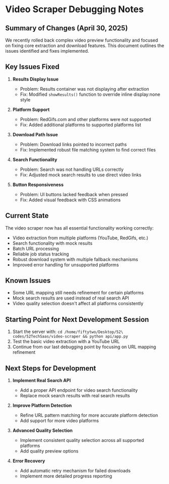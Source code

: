 # Video Scraper Debugging Notes

## Summary of Changes (April 30, 2025)

We recently rolled back complex video preview functionality and focused on fixing core extraction and download features. This document outlines the issues identified and fixes implemented.

## Key Issues Fixed

1. **Results Display Issue**
   - Problem: Results container was not displaying after extraction
   - Fix: Modified `showResults()` function to override inline display:none style

2. **Platform Support**
   - Problem: RedGifs.com and other platforms were not supported
   - Fix: Added additional platforms to supported platforms list

3. **Download Path Issue**
   - Problem: Download links pointed to incorrect paths
   - Fix: Implemented robust file matching system to find correct files

4. **Search Functionality**
   - Problem: Search was not handling URLs correctly
   - Fix: Adjusted mock search results to use direct video links

5. **Button Responsiveness**
   - Problem: UI buttons lacked feedback when pressed
   - Fix: Added visual feedback with CSS animations

## Current State

The video scraper now has all essential functionality working correctly:
- Video extraction from multiple platforms (YouTube, RedGifs, etc.)
- Search functionality with mock results
- Batch URL processing
- Reliable job status tracking
- Robust download system with multiple fallback mechanisms
- Improved error handling for unsupported platforms

## Known Issues

- Some URL mapping still needs refinement for certain platforms
- Mock search results are used instead of real search API
- Video quality selection doesn't affect all platforms consistently

## Starting Point for Next Development Session

1. Start the server with: `cd /home/fiftytwo/Desktop/52\ codes/52TechSaas/video-scraper && python api/app.py`
2. Test the basic video extraction with a YouTube URL
3. Continue from our last debugging point by focusing on URL mapping refinement

## Next Steps for Development

1. **Implement Real Search API**
   - Add a proper API endpoint for video search functionality
   - Replace mock search results with real search results

2. **Improve Platform Detection**
   - Refine URL pattern matching for more accurate platform detection
   - Add support for more video platforms

3. **Advanced Quality Selection**
   - Implement consistent quality selection across all supported platforms
   - Add quality preview options

4. **Error Recovery**
   - Add automatic retry mechanism for failed downloads
   - Implement more detailed progress reporting
